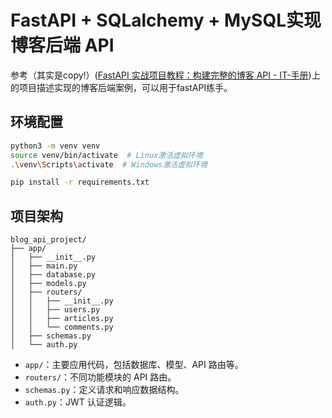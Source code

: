 # FastAPI + SQLalchemy + MySQL实现博客后端 API

参考（其实是copy!）([FastAPI 实战项目教程：构建完整的博客 API - IT-手册](https://buffaloboyhlh.github.io/it-handbooks/Web篇/FastAPI/practice/#6))上的项目描述实现的博客后端案例，可以用于fastAPI练手。

## 环境配置

```bash
python3 -m venv venv
source venv/bin/activate  # Linux激活虚拟环境
.\venv\Scripts\activate  # Windows激活虚拟环境

pip install -r requirements.txt
```


## 项目架构

```properties
blog_api_project/
├── app/
│   ├── __init__.py
│   ├── main.py
│   ├── database.py
│   ├── models.py
│   ├── routers/
│   │   ├── __init__.py
│   │   ├── users.py
│   │   ├── articles.py
│   │   └── comments.py
│   ├── schemas.py
│   └── auth.py
```

- `app/`：主要应用代码，包括数据库、模型、API 路由等。
- `routers/`：不同功能模块的 API 路由。
- `schemas.py`：定义请求和响应数据结构。
- `auth.py`：JWT 认证逻辑。